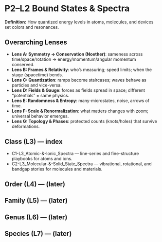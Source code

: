 # P2–L2 Bound States & Spectra
**Definition:** How quantized energy levels in atoms, molecules, and devices set colors and resonances.
## Overarching Lenses

- **Lens A: Symmetry -> Conservation (Noether)**: sameness across time/space/rotation → energy/momentum/angular momentum conserved.
- **Lens B: Frames & Relativity**: who’s measuring; speed limits; when the stage (spacetime) bends.
- **Lens C: Quantization**: ramps become staircases; waves behave as particles and vice-versa.
- **Lens D: Fields & Gauge**: forces as fields spread in space; different “potentials” = same physics.
- **Lens E: Randomness & Entropy**: many-microstates, noise, arrows of time.
- **Lens F: Scale & Renormalization**: what matters changes with zoom; universal behavior emerges.
- **Lens G: Topology & Phases**: protected counts (knots/holes) that survive deformations.

## Class (L3) — index
- C1-L3_Atomic-&-Ionic_Spectra — line-series and fine-structure playbooks for atoms and ions.
- C2-L3_Molecular-&-Solid_State_Spectra — vibrational, rotational, and bandgap stories for molecules and materials.
## Order (L4) — (later)
## Family (L5) — (later)
## Genus (L6) — (later)
## Species (L7) — (later)
